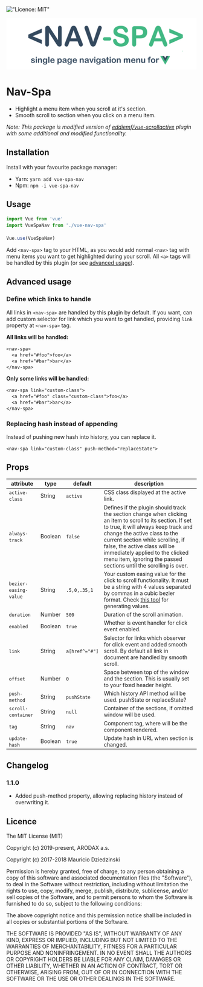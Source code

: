 !["Licence: MIT"](https://img.shields.io/badge/License-MIT-yellow.svg)

!["<nav-spa> logo"](logo.png)

# Nav-Spa

- Highlight a menu item when you scroll at it's section.
- Smooth scroll to section when you click on a menu item. 

*Note: This package is modified version of [eddiemf/vue-scrollactive](https://github.com/eddiemf/vue-scrollactive)
plugin with some additional and modified functionality.*

## Installation

Install with your favourite package manager:

- Yarn: `yarn add vue-spa-nav`
- Npm: `npm -i vue-spa-nav`

## Usage

```javascript
import Vue from 'vue'
import VueSpaNav from './vue-nav-spa'

Vue.use(VueSpaNav)

```

Add `<nav-spa>` tag to your HTML, as you would add normal `<nav>` tag with
menu items you want to get highlighted during your scroll. All `<a>` tags
will be handled by this plugin (or see [advanced usage](#advanced-usage)).


## Advanced usage

### Define which links to handle

All links in `<nav-spa>` are handled by this plugin by default. If you want,
can add custom selector for link which you want to get handled, providing `link`
property at `<nav-spa>` tag.


**All links will be handled:**

```
<nav-spa>
  <a href="#foo">foo</a>
  <a href="#bar">bar</a>
</nav-spa>
```

**Only some links will be handled:**
```
<nav-spa link="custom-class">
  <a href="#foo" class="custom-class">foo</a>
  <a href="#bar">bar</a>
</nav-spa>
```

### Replacing hash instead of appending

Instead of pushing new hash into history, you can replace it.
```
<nav-spa link="custom-class" push-method="replaceState">
```

## Props

| attribute             | type     | default          | description
| ----------------------| -------- | -----------------|------------
| `active-class`        | String   | `active`         | CSS class displayed at the active link.
| `always-track`        | Boolean  | `false`          | Defines if the plugin should track the section change when clicking an item to scroll to its section. If set to true, it will always keep track and change the active class to the current section while scrolling, if false, the active class will be immediately applied to the clicked menu item, ignoring the passed sections until the scrolling is over.
| `bezier-easing-value` | String   | `.5,0,.35,1`     | Your custom easing value for the click to scroll functionality. It must be a string with 4 values separated by commas in a cubic bezier format. Check [this tool](http://cubic-bezier.com) for generating values.
| `duration`            | Number   | `500`            | Duration of the scroll animation.
| `enabled`             | Boolean  | `true`           | Whether is event handler for click event enabled.
| `link`                | String   | `a[href^="#"]`   | Selector for links which observer for click event and added smooth scroll. By default all link in document are handled by smooth scroll.
| `offset`              | Number   | `0`              | Space between top of the window and the section. This is usually set to your fixed header height.
| `push-method`         | String   | `pushState`      | Which history API method will be used. pushState or replaceState?
| `scroll-container`    | String   | `null`           | Container of the sections, if omitted window will be used.
| `tag`                 | String   | `nav`            | Component tag, where will be the component rendered.
| `update-hash`         | Boolean  | `true`           | Update hash in URL when section is changed.

 


## Changelog

### 1.1.0
- Added push-method property, allowing replacing history instead of overwriting it.  

## Licence

The MIT License (MIT)

Copyright (c) 2019-present, ARODAX a.s.

Copyright (c) 2017-2018 Mauricio Dziedzinski


Permission is hereby granted, free of charge, to any person obtaining a copy
of this software and associated documentation files (the "Software"), to deal
in the Software without restriction, including without limitation the rights
to use, copy, modify, merge, publish, distribute, sublicense, and/or sell
copies of the Software, and to permit persons to whom the Software is
furnished to do so, subject to the following conditions:

The above copyright notice and this permission notice shall be included in
all copies or substantial portions of the Software.

THE SOFTWARE IS PROVIDED "AS IS", WITHOUT WARRANTY OF ANY KIND, EXPRESS OR
IMPLIED, INCLUDING BUT NOT LIMITED TO THE WARRANTIES OF MERCHANTABILITY,
FITNESS FOR A PARTICULAR PURPOSE AND NONINFRINGEMENT. IN NO EVENT SHALL THE
AUTHORS OR COPYRIGHT HOLDERS BE LIABLE FOR ANY CLAIM, DAMAGES OR OTHER
LIABILITY, WHETHER IN AN ACTION OF CONTRACT, TORT OR OTHERWISE, ARISING FROM,
OUT OF OR IN CONNECTION WITH THE SOFTWARE OR THE USE OR OTHER DEALINGS IN
THE SOFTWARE.
